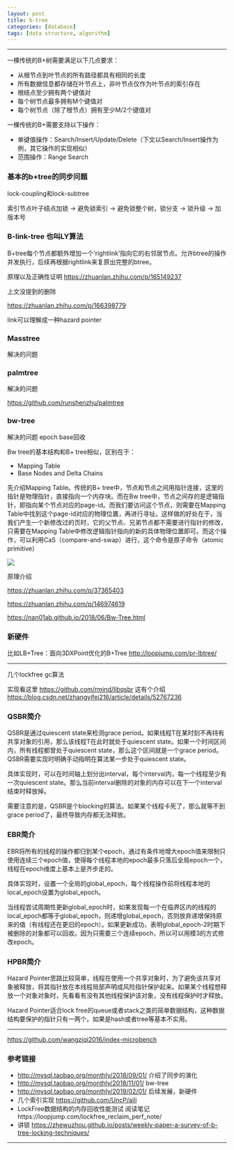 ```yaml
---
layout: post
title: b-tree
categories: [database]
tags: [data structure, algorithm]
---
```



---



一棵传统的B+树需要满足以下几点要求：

- 从根节点到叶节点的所有路径都具有相同的长度
- 所有数据信息都存储在叶节点上，非叶节点仅作为叶节点的索引存在
- 根结点至少拥有两个键值对
- 每个树节点最多拥有M个键值对
- 每个树节点（除了根节点）拥有至少M/2个键值对

一棵传统的B+需要支持以下操作：

- 单键值操作：Search/Insert/Update/Delete（下文以Search/Insert操作为例，其它操作的实现相似）
- 范围操作：Range Search



### 基本的b+tree的同步问题

lock-coupling和lock-subtree

索引节点叶子结点加锁 -> 避免锁索引 -> 避免锁整个树，锁分支 -> 锁升级  -> 加版本号

### B-link-tree 也叫LY算法

B+tree每个节点都额外增加一个‘rightlink’指向它的右邻居节点。允许btree的操作并发执行，后续再根据rightlink来复原出完整的btree。

原理以及正确性证明 https://zhuanlan.zhihu.com/p/165149237

上文没提到的删除

https://zhuanlan.zhihu.com/p/166398779

link可以理解成一种hazard pointer



### Masstree

解决的问题



### palmtree

解决的问题

https://github.com/runshenzhu/palmtree

### bw-tree

解决的问题 epoch base回收



Bw tree的基本结构和B+ tree相似，区别在于：

- Mapping Table
- Base Nodes and Delta Chains

先介绍Mapping Table。传统的B+ tree中，节点和节点之间用指针连接，这里的指针是物理指针，直接指向一个内存块。而在Bw  tree中，节点之间存的是逻辑指针，即指向某个节点对应的page-id。而我们要访问这个节点，则需要在Mapping  Table中找到这个page-id对应的物理位置，再进行寻址。这样做的好处在于，当我们产生一个新修改过的页时，它的父节点、兄弟节点都不需要进行指针的修改，只需要在Mapping  Table中修改逻辑指针指向的新的具体物理位置即可。而这个操作，可以利用CaS（compare-and-swap）进行，这个命令是原子命令（atomic primitive）

![](https://nan01ab.github.io/assets/img/bwtree-arch.png)



原理介绍

https://zhuanlan.zhihu.com/p/37365403

https://zhuanlan.zhihu.com/p/146974619

https://nan01ab.github.io/2018/06/Bw-Tree.html

### 新硬件

比如LB+Tree：面向3DXPoint优化的B+Tree http://loopjump.com/pr-lbtree/

----

几个lockfree gc算法

实现看这里 https://github.com/rmind/libqsbr 这有个介绍 https://blog.csdn.net/zhangyifei216/article/details/52767236

### **QSBR简介**

QSBR是通过quiescent state来检测grace  period。如果线程T在某时刻不再持有共享对象的引用，那么该线程T在此时就处于quiescent  state。如果一个时间区间内，所有线程都曾处于quiescent state，那么这个区间就是一个grace  period。QSBR需要实现时明确手动指明在算法某一步处于quiescent state。

具体实现时，可以在时间轴上划分出interval，每个interval内，每一个线程至少有一次quiescent state。那么当前interval删除的对象的内存可以在下一个interval结束时释放掉。

需要注意的是，QSBR是个blocking的算法。如果某个线程卡死了，那么就等不到grace period了，最终导致内存都无法释放。

### **EBR简介**

EBR将所有的线程的操作都归到某个epoch，通过有条件地增大epoch值来限制只使用连续三个epoch值，使得每个线程本地的epoch最多只落后全局epoch一个，线程在epoch维度上基本上是齐步走的。

具体实现时，设置一个全局的global_epoch，每个线程操作前将线程本地的local_epoch设置为global_epoch。

当线程尝试周期性更新global_epoch时，如果发现每一个在临界区内的线程的local_epoch都等于global_epoch，则递增global_epoch，否则放弃递增保持原来的值（有线程还在更旧的epoch）。如果更新成功，表明global_epoch-2时期下被删除的对象都可以回收。因为只需要三个连续epoch，所以可以用模3的方式修改epoch。

### **HPBR简介**

Hazard Pointer思路比较简单，线程在使用一个共享对象时，为了避免该共享对象被释放，将其指针放在本线程局部声明成风险指针保护起来。如果某个线程想释放一个对象对象时，先看看有没有其他线程保护该对象，没有线程保护时才释放。

Hazard Pointer适合lock free的queue或者stack之类的简单数据结构，这种数据结构要保护的指针只有一两个。如果是hash或者tree等基本不实用。

---

https://github.com/wangziqi2016/index-microbench



### 参考链接 

- http://mysql.taobao.org/monthly/2018/09/01/ 介绍了同步的演化
- http://mysql.taobao.org/monthly/2018/11/01/ bw-tree
- http://mysql.taobao.org/monthly/2019/02/01/ 后续发展，新硬件
- 几个索引实现 https://github.com/UncP/aili
-  LockFree数据结构的内存回收性能测试 阅读笔记https://loopjump.com/lockfree_reclaim_perf_note/ 
-  讲锁 https://zhewuzhou.github.io/posts/weekly-paper-a-survey-of-b-tree-locking-techniques/

---

